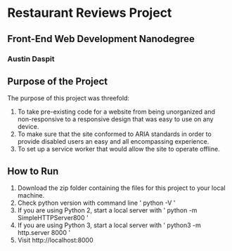 # Restaurant Reviews Project

## Front-End Web Development Nanodegree

### Austin Daspit

## Purpose of the Project

The purpose of this project was threefold:

1. To take pre-existing code for a website from being unorganized and non-responsive to a responsive design that was easy to use
on any device.
2. To make sure that the site conformed to ARIA standards in order to provide disabled users an easy and all encompassing experience.
3. To set up a service worker that would allow the site to operate offline.

## How to Run

1. Download the zip folder containing the files for this project to your local machine.
2. Check python version with command line ' python -V '
3. If you are using Python 2, start a local server with '  python -m SimpleHTTPServer800 '
4. If you are using Python 3, start a local server with '  python3 -m http.server 8000 '
5. Visit http://localhost:8000






